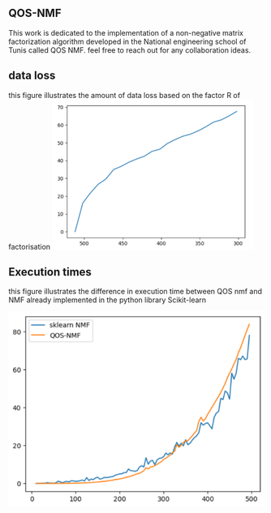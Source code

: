 ## QOS-NMF

This work is dedicated to the implementation of a non-negative matrix factorization algorithm developed in the National engineering school of Tunis called QOS NMF.
feel free to reach out for any collaboration ideas.

## data loss

this figure illustrates the amount of data loss based on the factor R of factorisation
![Loss Image](perte.png)

## Execution times

this figure illustrates the difference in execution time between QOS nmf and NMF already implemented in the python library Scikit-learn

![Comparison Image](execution_time.png)
